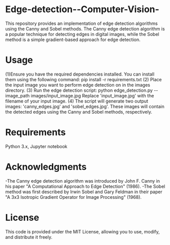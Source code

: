 # Edge-detection--Computer-Vision-
This repository provides an implementation of edge detection algorithms using the Canny and Sobel methods. 
The Canny edge detection algorithm is a popular technique for detecting edges in digital images, 
while the Sobel method is a simple gradient-based approach for edge detection.

# Usage
(1)Ensure you have the required dependencies installed. You can install them using the following command:
   pip install -r requirements.txt
(2) Place the input image you want to perform edge detection on in the images directory.
(3) Run the edge detection script:
  python edge_detection.py --image_path images/input_image.jpg
Replace 'input_image.jpg' with the filename of your input image.
(4) The script will generate two output images: 'canny_edges.jpg' and 'sobel_edges.jpg'. 
These images will contain the detected edges using the Canny and Sobel methods, respectively.

# Requirements
Python 3.x, Jupyter notebook

# Acknowledgments
-The Canny edge detection algorithm was introduced by John F. Canny in his paper "A Computational Approach to Edge Detection" (1986).
-The Sobel method was first described by Irwin Sobel and Gary Feldman in their paper "A 3x3 Isotropic Gradient Operator for Image Processing" (1968).

# License
This code is provided under the MIT License, allowing you to use, modify, and distribute it freely.



